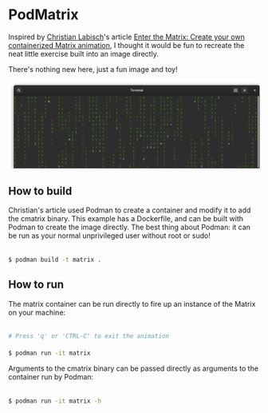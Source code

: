# PodMatrix

Inspired by [Christian Labisch](https://www.redhat.com/sysadmin/users/christian-labisch)'s article [Enter the Matrix: Create your own containerized Matrix animation](https://www.redhat.com/sysadmin/containerized-matrix-animation), I thought it would be fun to recreate the neat little exercise built into an image directly.

There's nothing new here, just a fun image and toy!

![Matrix in a Terminal](/img/matrix.png)

## How to build

Christian's article used Podman to create a container and modify it to add the cmatrix binary.  This example has a Dockerfile, and can be built with Podman to create the image directly.  The best thing about Podman: it can be run as your normal unprivileged user without root or sudo!

```bash

$ podman build -t matrix .

```

## How to run

The matrix container can be run directly to fire up an instance of the Matrix on your machine:


```bash

# Press 'q' or 'CTRL-C' to exit the animation

$ podman run -it matrix

```

Arguments to the cmatrix binary can be passed directly as arguments to the container run by Podman:

```bash

$ podman run -it matrix -h

```

